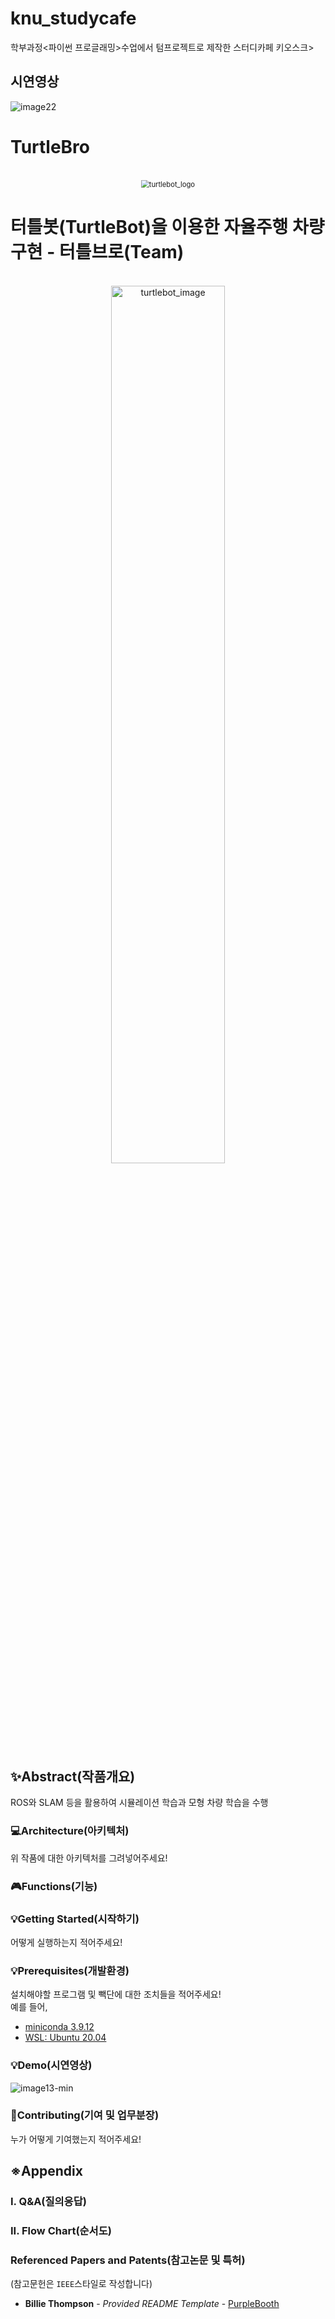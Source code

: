# knu_studycafe
학부과정&lt;파이썬 프로글래밍>수업에서 텀프로젝트로 제작한 스터디카페 키오스크>

## 시연영상
![image22](https://github.com/user-attachments/assets/1be445f5-bccb-4715-80d1-f68b2542a20e)


# TurtleBro

<p align="center">
  <br>
 	<img src="https://github.com/YUNSUNGWOONG/turtlebot_projects/assets/100409315/22479410-7663-4cc2-ae15-00730cb716b8" alt="turtlebot_logo" style="zoom:80%;" />
  <br>
</p>


# 터틀봇(TurtleBot)을 이용한 자율주행 차량 구현 - 터틀브로(Team)
<p align="center">
  <br>
 	<img src="https://github.com/user-attachments/assets/edfb56be-7127-48f8-be40-9a777468ea99" alt="turtlebot_image" width=60% />
  <br>
</p>

## ✨Abstract(작품개요)
ROS와 SLAM 등을 활용하여 시뮬레이션 학습과 모형 차량 학습을 수행

### 💻Architecture(아키텍처)

위 작품에 대한 아키텍처를 그려넣어주세요!

### 🎮Functions(기능)

### 💡Getting Started(시작하기)

어떻게 실행하는지 적어주세요!

### 💡Prerequisites(개발환경)

설치해야할 프로그램 및 빽단에 대한 조치들을 적어주세요!<br>
예를 들어,
- [miniconda 3.9.12](https://docs.anaconda.com/miniconda/release-notes/)
- [WSL: Ubuntu 20.04](https://wikidocs.net/219899)



### 💡Demo(시연영상)

![image13-min](https://github.com/user-attachments/assets/bbe9699a-8847-4a89-84ee-a15ee093ec4b)



### 📑Contributing(기여 및 업무분장)

누가 어떻게 기여했는지 적어주세요!


## ※Appendix

### I. Q&A(질의응답)

### II. Flow Chart(순서도)

### Referenced Papers and Patents(참고논문 및 특허)
(참고문헌은 `IEEE`스타일로 작성합니다)

  - **Billie Thompson** - *Provided README Template* -
    [PurpleBooth](https://github.com/PurpleBooth)
